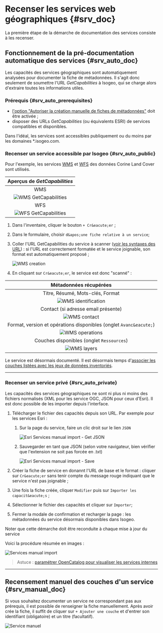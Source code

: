 # Recenser les services web g&eacute;ographiques {#srv_doc}

La première &eacute;tape de la d&eacute;marche de documentation des services consiste à les recenser.

## Fonctionnement de la pr&eacute;-documentation automatique des services {#srv_auto_doc}

Les capacit&eacute;s des services g&eacute;ographiques sont automatiquement analys&eacute;es pour documenter la fiche de m&eacute;tadonn&eacute;es. Il s&apos;agit donc seulement de soumettre l&apos;URL *GetCapabilities* à Isogeo, qui se charge alors d&apos;extraire toutes les informations utiles.

### Pr&eacute;requis {#srv_auto_prerequisites}

* [l&apos;option "Autoriser la cr&eacute;ation manuelle de fiches de m&eacute;tadonn&eacute;es"](../../admin/group.html#settings_manual_creation) doit être activ&eacute;e ;
* disposer des URLs *GetCapabilities* (ou &eacute;quivalents ESRI) de services compatibles et disponibles.

Dans l&apos;id&eacute;al, les services sont accessibles publiquement ou du moins par les domaines \*.isogeo.com. 

### Recenser un service accessible par Isogeo {#srv_auto_public}

Pour l&apos;exemple, les services [WMS](http://clc.developpement-durable.gouv.fr/geoserver/wms?request=GetCapabilities&service=WMS) et [WFS](http://clc.developpement-durable.gouv.fr/geoserver/wfs?request=GetCapabilities&service=WFS) des donn&eacute;es Corine Land Cover sont utilis&eacute;s.

| Aperçus de *GetCapabilities* 			  |
| :-------------------------------------: |
| WMS 		  							  |
| ![WMS GetCapabilities](/images/inv_edit_srv_CLC_WMS_GetCap.png "Capture d&apos;&eacute;cran du GetCapabilities du service WMS des donn&eacute;es Corine Land Covver (MEDDE)") |
| WFS 		  							  |
| ![WFS GetCapabilities](/images/inv_edit_srv_CLC_WFS_GetCap.png "Capture d&apos;&eacute;cran du GetCapabilities du service WFS des donn&eacute;es Corine Land Covver (MEDDE)") |

1. Dans l&apos;inventaire, cliquer le bouton `+ Cr&eacute;er` ;
2. Dans le formulaire, choisir `d&apos;une fiche relative à un service`;
3. Coller l&apos;URL GetCapabilities du service à scanner ([voir les syntaxes des URL](#srv_url_syntax)) : si l&apos;URL est correctement format&eacute;e et le service joignable, son format est automatiquement propos&eacute; ;

	![WMS creation](/images/inv_edit_srv_CLC_WMS_creation.png "Cr&eacute;ation de la fiche service WMS")

4. En cliquant sur `Cr&eacute;er`, le service est donc "scann&eacute;" :

| M&eacute;tadonn&eacute;es r&eacute;cup&eacute;r&eacute;es 					|
| :---------------------------------------: |
| Titre, R&eacute;sum&eacute;, Mots-cl&eacute;s, Format 			|
| ![WMS identification](/images/inv_edit_srv_CLC_WMS_identification.png "WMS GetCapabilities - Identification") |
| Contact (si adresse email pr&eacute;sente) 		|
| ![WMS contact](/images/inv_edit_srv_CLC_WMS_contacts.png "WMS GetCapabilities - Contact") |
| Format, version et op&eacute;rations disponibles (onglet `Avanc&eacute;`) |
| ![WMS operations](/images/inv_edit_srv_CLC_WMS_operations.png "WMS GetCapabilities - Avanc&eacute;") |
| Couches disponibles (onglet `Ressources`) |
| ![WMS layers](/images/inv_edit_srv_CLC_WMS_layers.png "WMS GetCapabilities - Ressources") |

Le service est d&eacute;sormais document&eacute;. Il est d&eacute;sormais temps d&apos;[associer les couches list&eacute;es avec les jeux de donn&eacute;es inventori&eacute;s](srv_association.html).

----

### Recenser un service priv&eacute; {#srv_auto_private}

Les capacit&eacute;s des services g&eacute;ographiques ne sont ni plus ni moins des fichiers normalis&eacute;s (XML pour les service OGC, JSON pour ceux d&apos;Esri). Il est donc possible de les importer depuis l&apos;interface.

1. T&eacute;l&eacute;charger le fichier des capacit&eacute;s depuis son URL. Par exemple pour les services Esri :

	1. Sur la page du service, faire un clic droit sur le lien `JSON`

		![Esri Services manual import - Get JSON](/images/services/inv_edit_srv_manual_esri_json_download.png "T&eacute;l&eacute;charger le fichier JSON")

	2. Sauvegarder en tant que JSON (selon votre navigateur, bien v&eacute;rifier que l&apos;extension ne soit pas forc&eacute;e en .txt)

		![Esri Services manual import - Save](/images/services/inv_edit_srv_manual_esri_json_save.png "Sauvegarder les capacit&eacute;s en tant que fichier JSON")

2. Cr&eacute;er la fiche de service en donannt l&apos;URL de base et le format : cliquer sur `Cr&eacute;er` sans tenir compte du message rouge indiquant que le service n&apos;est pas joignable ;
3. Une fois la fiche cr&eacute;&eacute;e, cliquer `Modifier` puis sur `Importer les capacit&eacute;s` ;
4. S&eacute;lectionner le fichier des capacit&eacute;s et cliquer sur `Importer`;
5. Fermer la modale de confirmation et recharger la page : les m&eacute;tadonn&eacute;es du service d&eacute;sormais disponibles dans Isogeo.

Noter que cette d&eacute;marche doit être reconduite à chaque mise à jour du service

Voici la proc&eacute;dure r&eacute;sum&eacute;e en images :

![Services manual import](/images/inv_edit_srv_manual_import.gif "Importer les capacit&eacute;s d&apos;un service interne ou authentifi&eacute;")

> Astuce : [param&eacute;trer OpenCatalog pour visualiser les services internes](../../publish/share_opencatalog.html#oc_proxy)

____

## Recensement manuel des couches d&apos;un service {#srv_manual_doc}

Si vous souhaitez documenter un service ne correspondant pas aux pr&eacute;requis, il est possible de renseigner la fiche manuellement. Après avoir cr&eacute;e la fiche, il suffit de cliquer sur `+ Ajouter une couche` et d&apos;entrer son identifiant (obligatoire) et un titre (facultatif).

![Service manuel](/images/inv_edit_srv_manual.png "Ajouter chaque couche manuellement")
